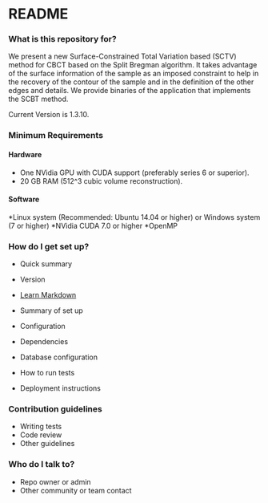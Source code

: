 # README #


### What is this repository for? ###
We present a new Surface-Constrained Total Variation based (SCTV) method for CBCT based on the Split Bregman algorithm. It takes advantage of the surface information of the sample as an imposed constraint to help in the recovery of the contour of the sample and in the definition of the other edges and details.
We provide binaries of the application that implements the SCBT method. 


Current Version is 1.3.10. 


### Minimum Requirements ###

#### Hardware #####

* One NVidia GPU with CUDA support (preferably series 6 or superior).
* 20 GB RAM (512^3 cubic volume reconstruction).

#### Software ####

*Linux system (Recommended: Ubuntu 14.04 or higher) or Windows system  (7 or higher)
*NVidia CUDA 7.0 or higher
*OpenMP 

### How do I get set up? ###

* Quick summary
* Version
* [Learn Markdown](https://bitbucket.org/tutorials/markdowndemo)



* Summary of set up
* Configuration
* Dependencies
* Database configuration
* How to run tests
* Deployment instructions

### Contribution guidelines ###

* Writing tests
* Code review
* Other guidelines

### Who do I talk to? ###

* Repo owner or admin
* Other community or team contact